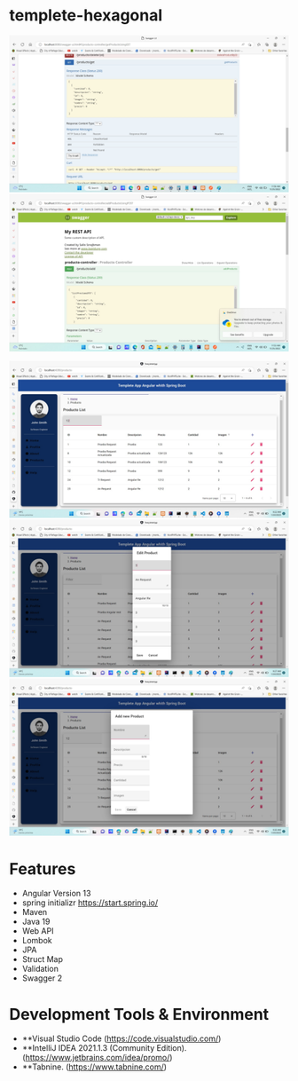 # templete-hexagonal

![userrolemembership1](https://github.com/choquidownn25/templete-hexagonal/blob/main/img/List.jpg)
![userrolemembership2](https://github.com/choquidownn25/templete-hexagonal/blob/main/img/Post.jpg)

![userrolemembership1](https://github.com/choquidownn25/TempleAngular/blob/main/templete-hexagonal-main/img/Angular%20Crud.jpg)
![userrolemembership2](https://github.com/choquidownn25/TempleAngular/blob/main/templete-hexagonal-main/img/Angular%20Crud%20Edit.jpg)
![userrolemembership1](https://github.com/choquidownn25/TempleAngular/blob/main/templete-hexagonal-main/img/Angular%20Crud%20Add.jpg)


# Features

- Angular Version 13
- spring initializr https://start.spring.io/
- Maven
- Java 19
- Web API 
- Lombok
- JPA
- Struct Map
- Validation
- Swagger 2


# Development Tools & Environment

- **Visual Studio Code (https://code.visualstudio.com/)
- **IntelliJ IDEA 2021.1.3 (Community Edition). (https://www.jetbrains.com/idea/promo/)
- **Tabnine. (https://www.tabnine.com/)